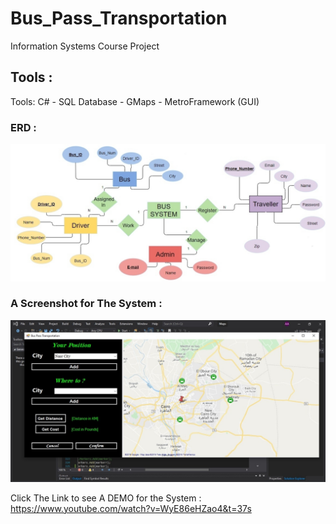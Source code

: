 # Bus_Pass_Transportation
Information Systems Course Project

## Tools : 
Tools: C# - SQL Database - GMaps - MetroFramework (GUI)

### ERD :
![](Pics/erd.jpg) 

### A Screenshot for The System :
![](Pics/screen.jpg) 

Click The Link to see A DEMO for the System :
https://www.youtube.com/watch?v=WyE86eHZao4&t=37s
